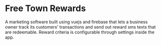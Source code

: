 # Free Town Rewards

A marketing software built using vuejs and firebase that lets a business owner track its customers' transactions and send out reward sms texts that are redeemable. Reward criteria is configurable through settings inside the app. 

